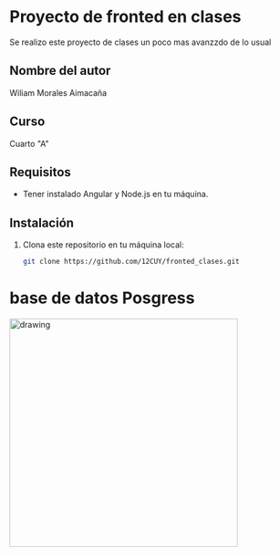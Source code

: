 # Proyecto de fronted en clases
Se realizo este proyecto de clases un poco mas avanzzdo de lo usual

## Nombre del autor
Wiliam Morales Aimacaña

## Curso
Cuarto "A"

## Requisitos

- Tener instalado Angular y Node.js en tu máquina.


## Instalación

1. Clona este repositorio en tu máquina local:

   ```bash
   git clone https://github.com/12CUY/fronted_clases.git

# base de datos Posgress

<img src="/img/data.jpeg" alt="drawing" width="400"/>